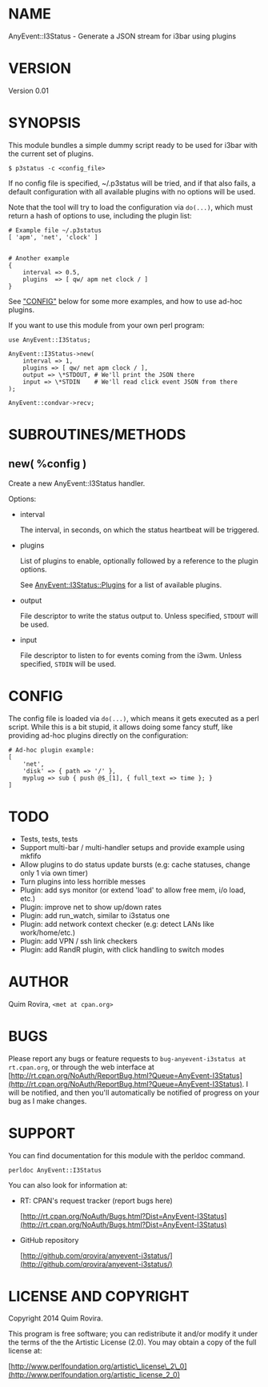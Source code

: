 # NAME

AnyEvent::I3Status - Generate a JSON stream for i3bar using plugins

# VERSION

Version 0.01

# SYNOPSIS

This module bundles a simple dummy script ready to be used for i3bar
with the current set of plugins.

    $ p3status -c <config_file>

If no config file is specified, ~/.p3status will be tried, and if that
also fails, a default configuration with all available plugins with no
options will be used.

Note that the tool will try to load the configuration via `do(...)`, which
must return a hash of options to use, including the plugin list:

    # Example file ~/.p3status
    [ 'apm', 'net', 'clock' ]


    # Another example
    {
        interval => 0.5,
        plugins  => [ qw/ apm net clock / ]
    }

See ["CONFIG"](#config) below for some more examples, and how to use ad-hoc plugins.

If you want to use this module from your own perl program:

    use AnyEvent::I3Status;

    AnyEvent::I3Status->new(
        interval => 1,
        plugins => [ qw/ net apm clock / ],
        output => \*STDOUT, # We'll print the JSON there
        input => \*STDIN    # We'll read click event JSON from there
    );

    AnyEvent::condvar->recv;

# SUBROUTINES/METHODS

## new( %config )

Create a new AnyEvent::I3Status handler.

Options:

- interval

    The interval, in seconds, on which the status heartbeat will be triggered.

- plugins

    List of plugins to enable, optionally followed by a reference to the plugin
    options.

    See [AnyEvent::I3Status::Plugins](https://metacpan.org/pod/AnyEvent::I3Status::Plugins) for a list of available plugins.

- output

    File descriptor to write the status output to. Unless specified, `STDOUT` will
    be used.

- input

    File descriptor to listen to for events coming from the i3wm. Unless specified,
    `STDIN` will be used.

# CONFIG

The config file is loaded via `do(...)`, which means it gets executed as a
perl script. While this is a bit stupid, it allows doing some fancy stuff, like
providing ad-hoc plugins directly on the configuration:

    # Ad-hoc plugin example:
    [
        'net',
        'disk' => { path => '/' },
        myplug => sub { push @$_[1], { full_text => time }; }
    ]

# TODO

- Tests, tests, tests
- Support multi-bar / multi-handler setups and provide example using mkfifo
- Allow plugins to do status update bursts (e.g: cache statuses, change only 1 via own timer)
- Turn plugins into less horrible messes
- Plugin: add sys monitor (or extend 'load' to allow free mem, i/o load, etc.)
- Plugin: improve net to show up/down rates
- Plugin: add run\_watch, similar to i3status one
- Plugin: add network context checker (e.g: detect LANs like work/home/etc.)
- Plugin: add VPN / ssh link checkers
- Plugin: add RandR plugin, with click handling to switch modes

# AUTHOR

Quim Rovira, `<met at cpan.org>`

# BUGS

Please report any bugs or feature requests to `bug-anyevent-i3status at rt.cpan.org`, or through
the web interface at [http://rt.cpan.org/NoAuth/ReportBug.html?Queue=AnyEvent-I3Status](http://rt.cpan.org/NoAuth/ReportBug.html?Queue=AnyEvent-I3Status).  I will be notified, and then you'll
automatically be notified of progress on your bug as I make changes.

# SUPPORT

You can find documentation for this module with the perldoc command.

    perldoc AnyEvent::I3Status

You can also look for information at:

- RT: CPAN's request tracker (report bugs here)

    [http://rt.cpan.org/NoAuth/Bugs.html?Dist=AnyEvent-I3Status](http://rt.cpan.org/NoAuth/Bugs.html?Dist=AnyEvent-I3Status)

- GitHub repository

    [http://github.com/qrovira/anyevent-i3status/](http://github.com/qrovira/anyevent-i3status/)

# LICENSE AND COPYRIGHT

Copyright 2014 Quim Rovira.

This program is free software; you can redistribute it and/or modify it
under the terms of the the Artistic License (2.0). You may obtain a
copy of the full license at:

[http://www.perlfoundation.org/artistic\_license\_2\_0](http://www.perlfoundation.org/artistic_license_2_0)
